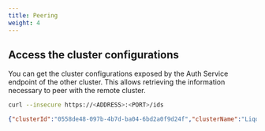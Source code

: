 ```yaml
---
title: Peering 
weight: 4
---
```


## Access the cluster configurations

You can get the cluster configurations exposed by the Auth Service endpoint of the other cluster. This allows retrieving
the information necessary to peer with the remote cluster.

```bash
curl --insecure https://<ADDRESS>:<PORT>/ids
```

```json
{"clusterId":"0558de48-097b-4b7d-ba04-6bd2a0f9d24f","clusterName":"LiqoCluster0692","guestNamespace":"liqo"}
```
